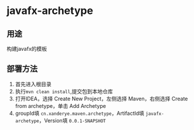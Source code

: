 # javafx-archetype

## 用途
构建javafx的模板

## 部署方法
1. 首先进入根目录
2. 执行`mvn clean install`,提交包到本地仓库
3. 打开IDEA，选择 Create New Project，左侧选择 Maven，右侧选择 Create from archetype，单击 Add Archetype
4. groupId填 `cn.xanderye.maven.archetype`，ArtifactId填 `javafx-archetype`，Version填 `0.0.1-SNAPSHOT`
